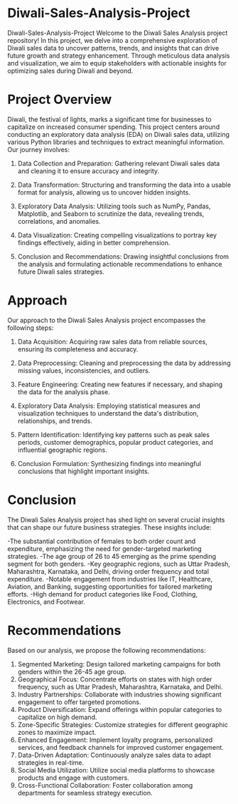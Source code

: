 # Diwali-Sales-Analysis-Project
Diwali-Sales-Analysis-Project
Welcome to the Diwali Sales Analysis project repository! In this project, we delve into a comprehensive exploration of Diwali sales data to uncover patterns, trends, and insights that can drive future growth and strategy enhancement. Through meticulous data analysis and visualization, we aim to equip stakeholders with actionable insights for optimizing sales during Diwali and beyond.

# Project Overview
Diwali, the festival of lights, marks a significant time for businesses to capitalize on increased consumer spending. This project centers around conducting an exploratory data analysis (EDA) on Diwali sales data, utilizing various Python libraries and techniques to extract meaningful information. Our journey involves:

1. Data Collection and Preparation: Gathering relevant Diwali sales data and cleaning it to ensure accuracy and integrity.

2. Data Transformation: Structuring and transforming the data into a usable format for analysis, allowing us to uncover hidden insights.

3. Exploratory Data Analysis: Utilizing tools such as NumPy, Pandas, Matplotlib, and Seaborn to scrutinize the data, revealing trends, correlations, and anomalies.

4. Data Visualization: Creating compelling visualizations to portray key findings effectively, aiding in better comprehension.

5. Conclusion and Recommendations: Drawing insightful conclusions from the analysis and formulating actionable recommendations to enhance future Diwali sales strategies.

# Approach
Our approach to the Diwali Sales Analysis project encompasses the following steps:

1. Data Acquisition: Acquiring raw sales data from reliable sources, ensuring its completeness and accuracy.

2. Data Preprocessing: Cleaning and preprocessing the data by addressing missing values, inconsistencies, and outliers.

3. Feature Engineering: Creating new features if necessary, and shaping the data for the analysis phase.

4. Exploratory Data Analysis: Employing statistical measures and visualization techniques to understand the data's distribution, relationships, and trends.

5. Pattern Identification: Identifying key patterns such as peak sales periods, customer demographics, popular product categories, and influential geographic regions.

6. Conclusion Formulation: Synthesizing findings into meaningful conclusions that highlight important insights.

# Conclusion
The Diwali Sales Analysis project has shed light on several crucial insights that can shape our future business strategies. These insights include:

-The substantial contribution of females to both order count and expenditure, emphasizing the need for gender-targeted marketing strategies.
-The age group of 26 to 45 emerging as the prime spending segment for both genders.
-Key geographic regions, such as Uttar Pradesh, Maharashtra, Karnataka, and Delhi, driving order frequency and total expenditure.
-Notable engagement from industries like IT, Healthcare, Aviation, and Banking, suggesting opportunities for tailored marketing efforts.
-High demand for product categories like Food, Clothing, Electronics, and Footwear.
# Recommendations
Based on our analysis, we propose the following recommendations:

1. Segmented Marketing: Design tailored marketing campaigns for both genders within the 26-45 age group.
2. Geographical Focus: Concentrate efforts on states with high order frequency, such as Uttar Pradesh, Maharashtra, Karnataka, and Delhi.
3. Industry Partnerships: Collaborate with industries showing significant engagement to offer targeted promotions.
4. Product Diversification: Expand offerings within popular categories to capitalize on high demand.
5. Zone-Specific Strategies: Customize strategies for different geographic zones to maximize impact.
6. Enhanced Engagement: Implement loyalty programs, personalized services, and feedback channels for improved customer engagement.
7. Data-Driven Adaptation: Continuously analyze sales data to adapt strategies in real-time.
8. Social Media Utilization: Utilize social media platforms to showcase products and engage with customers.
9. Cross-Functional Collaboration: Foster collaboration among departments for seamless strategy execution.
